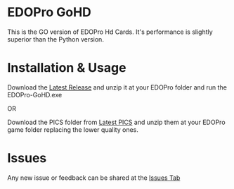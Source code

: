 # EDOPro GoHD

This is the GO version of EDOPro Hd Cards.
It's performance is slightly superior than the Python version.

# Installation & Usage

Download the [Latest Release](https://github.com/AndrinoC/EDOPro-GoHD/releases) and unzip it at your EDOPro folder and run the EDOPro-GoHD.exe

OR

Download the PICS folder from [Latest PICS](https://github.com/AndrinoC/EDOPro-HD-Cards/releases/download/1.2.0/pics.7z) and unzip them at your EDOPro game folder replacing the lower quality ones.

# Issues

Any new issue or feedback can be shared at the [Issues Tab](https://github.com/AndrinoC/EDOPro-GoHD/issues)
